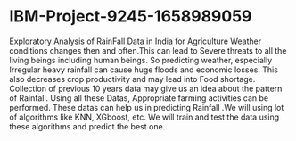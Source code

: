 # IBM-Project-9245-1658989059
Exploratory Analysis of RainFall Data in India for Agriculture
Weather conditions changes then and often.This can lead to Severe threats to all the living beings including human beings.
So predicting weather, especially Irregular heavy rainfall can cause huge floods and economic losses. This also decreases crop productivity and may lead into Food shortage. 
Collection of previous 10 years data may give us an idea about the pattern of Rainfall. Using all these Datas, Appropriate farming activities can be performed. These datas can help us in predicting Rainfall .We will using lot of algorithms like KNN, XGboost, etc.
We will train and test the data using these algorithms and predict the best one.
